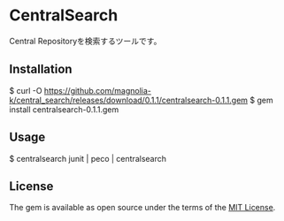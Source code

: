 # CentralSearch

Central Repositoryを検索するツールです。

## Installation

  $ curl -O https://github.com/magnolia-k/central_search/releases/download/0.1.1/centralsearch-0.1.1.gem
  $ gem install centralsearch-0.1.1.gem

## Usage

  $ centralsearch junit | peco | centralsearch

## License

The gem is available as open source under the terms of the [MIT License](http://opensource.org/licenses/MIT).

